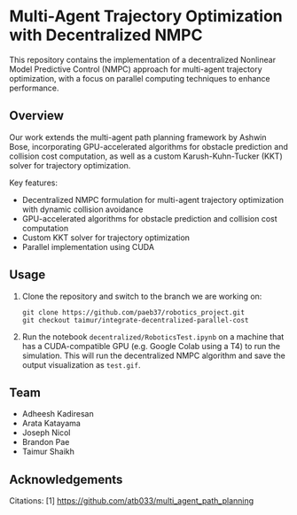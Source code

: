 # Multi-Agent Trajectory Optimization with Decentralized NMPC

This repository contains the implementation of a decentralized Nonlinear Model Predictive Control (NMPC) approach for multi-agent trajectory optimization, with a focus on parallel computing techniques to enhance performance.

## Overview

Our work extends the multi-agent path planning framework by Ashwin Bose, incorporating GPU-accelerated algorithms for obstacle prediction and collision cost computation, as well as a custom Karush-Kuhn-Tucker (KKT) solver for trajectory optimization.

Key features:

- Decentralized NMPC formulation for multi-agent trajectory optimization with dynamic collision avoidance
- GPU-accelerated algorithms for obstacle prediction and collision cost computation
- Custom KKT solver for trajectory optimization
- Parallel implementation using CUDA

## Usage

1. Clone the repository and switch to the branch we are working on:

   ```
   git clone https://github.com/paeb37/robotics_project.git
   git checkout taimur/integrate-decentralized-parallel-cost
   ```

2. Run the notebook `decentralized/RoboticsTest.ipynb` on a machine that has a CUDA-compatible GPU (e.g. Google Colab using a T4) to run the simulation. This will run the decentralized NMPC algorithm and save the output visualization as `test.gif`.

## Team

- Adheesh Kadiresan
- Arata Katayama
- Joseph Nicol
- Brandon Pae
- Taimur Shaikh

## Acknowledgements

Citations:
[1] https://github.com/atb033/multi_agent_path_planning
